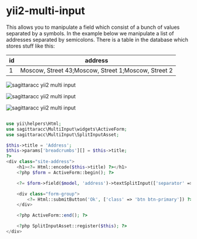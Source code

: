 # yii2-multi-input

This allows you to manipulate a field which consist of a bunch of values separated by a symbols.
In the example below we manipulate a list of addresses separated by semicolons.
There is a table in the database which stores stuff like this:

| id | address                                             |
|----|-----------------------------------------------------|
| 1  | Moscow, Street 43;Moscow, Street 1;Moscow, Street 2 |

![sagittaracc yii2 multi input](https://i.ibb.co/JtPRLzS/yii2-multi-input-01.png)

![sagittaracc yii2 multi input](https://i.ibb.co/pfNyPzL/yii2-multi-input-02.png)

![sagittaracc yii2 multi input](https://i.ibb.co/5Rg2MCg/yii2-multi-input-03.png)

```php

use yii\helpers\Html;
use sagittaracc\MultiInput\widgets\ActiveForm;
use sagittaracc\MultiInput\SplitInputAsset;

$this->title = 'Address';
$this->params['breadcrumbs'][] = $this->title;
?>
<div class="site-address">
    <h1><?= Html::encode($this->title) ?></h1>
    <?php $form = ActiveForm::begin(); ?>

    <?= $form->field($model, 'address')->textSplitInput(['separator' => ';']) ?>

    <div class="form-group">
        <?= Html::submitButton('Ok', ['class' => 'btn btn-primary']) ?>
    </div>

    <?php ActiveForm::end(); ?>

    <?php SplitInputAsset::register($this); ?>
</div>

```
